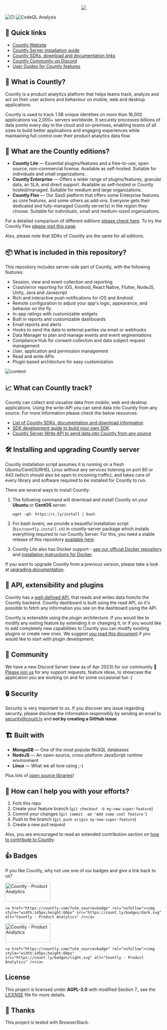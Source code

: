 <p align="center">
  <img width="auto" src="https://cms.count.ly/uploads/countly_github_56791635fe.png?updated_at=2023-04-05T09:56:43.491Z"/>
</p>

![CI](https://github.com/countly/countly-server/actions/workflows/main.yml/badge.svg)
![CodeQL Analysis](https://github.com/countly/countly-server/actions/workflows/codeql-analysis.yml/badge.svg)

## 🔗 Quick links

* [Countly Website](https://countly.com)
* [Countly Server installation guide](https://support.countly.com/hc/en-us/articles/360036862332-Installing-the-Countly-Server)
* [Countly SDKs, download and documentation links](https://support.countly.com/hc/en-us/articles/360037236571-Downloading-and-Installing-SDKs)
* [Countly Community on Discord](https://discord.gg/countly)
* [User Guides for Countly features](https://support.countly.com/hc/en-us/sections/360007405211-User-Guides)

## 🌟 What is Countly?

Countly is a product analytics platform that helps teams track, analyze and act on their user actions and behaviour on mobile, web and desktop applications. 

Countly is used to track 1.5B unique identities on more than 16,000 applications via 2,000+ servers worldwide. It securely processes billions of data points every day in the cloud and on-premises, enabling teams of all sizes to build better applications and engaging experiences while maintaining full control over their product analytics data flow.

## 🚀 What are the Countly editions?                   

* **Countly Lite** — Essential plugins/features and a free-to-use, open source, non-commercial license. Available as self-hosted. Suitable for individuals and small organizations.
* **Countly Enterprise** — Offers a wider range of plugins/features, granular data, an SLA, and direct support. Available as self-hosted or Countly hosted/managed. Suitable for medium and large organizations.
* **Countly Flex** — Our SaaS platform that offers some Enterprise features as core features, and some others as add-ons. Everyone gets their dedicated and fully-managed Countly server(s) in the region they choose. Suitable for individuals, small and medium-sized organizations.  

For a detailed comparison of different editions [please check here](https://countly.com/pricing). To try the Countly Flex [please visit this page]([https://countly.com/flex](https://countly.com/flex)).

Also, please note that SDKs of Countly are the same for all editions.

## 📦 What is included in this repository?

This repository includes server-side part of Countly, with the following features: 

* Session, view and event collection and reporting
* Crash/error reporting for iOS, Android, React Native, Flutter, NodeJS, Unity, Java and Javascript
* Rich and interactive push notifications for iOS and Android
* Remote configuration to adjust your app's logic, appearance, and behavior on the fly
* In-app ratings with customizable widgets
* Built in reports and customizable dashboards
* Email reports and alerts
* Hooks to send the data to external parties via email or webhooks
* Data Manager to plan and manage events and event segmentations
* Compliance Hub for consent collection and data subject request management
* User, application and permission management
* Read and write APIs
* Plugin based architecture for easy customization

![content](https://count.ly/github/countly-highlights.png?v3)

## 📈 What can Countly track?

Countly can collect and visualize data from mobile, web and desktop applications. Using the write-API you can send data into Countly from any source. For more information please check the below resources: 

* [List of Countly SDKs, documentation and download information](https://support.countly.com/hc/en-us/articles/360037236571-Downloading-and-Installing-SDKs)
* [SDK development guide to build your own SDK](https://support.countly.com/hc/en-us/articles/360037753291-SDK-development-guide)
* [Countly Server Write API to send data into Countly from any source](https://api.count.ly/reference/i)

## 🛠️ Installing and upgrading Countly server

Countly installation script assumes it is running on a fresh Ubuntu/CentOS/RHEL Linux without any services listening on port 80 or 443 (which should also be open to incoming traffic), and takes care of every library and software required to be installed for Countly to run.

There are several ways to install Countly:

1. The following command will download and install Countly on your **Ubuntu** or **CentOS** server.

   `wget -qO- https://c.ly/install | bash`

2. For bash lovers, we provide a beautiful installation script (`bin/countly.install.sh`) in countly-server package which installs everything required to run Countly Server. For this, you need a stable release of this repository [available here](https://github.com/Countly/countly-server/releases).

3. Countly Lite also has Docker support - [see our official Docker repository](https://registry.hub.docker.com/r/countly/countly-server/) and [installation instructions for Docker](https://support.countly.com/hc/en-us/articles/360036862332-Installing-the-Countly-Server).

If you want to upgrade Countly from a previous version, please take a look at [upgrading documentation](https://support.countly.com/hc/en-us/articles/360037443652-Upgrading-the-Countly-Server).

## 🧩 API, extensibility and plugins

Countly has a [well-defined API](https://api.count.ly), that reads and writes data from/to the Countly backend. Countly dashboard is built using the read API, so it's possible to fetch any information you see on the dashboard using the API.

Countly is extensible using the plugin architecture. If you would like to modify any exiting feature by extending it or changing it, or if you would like to add completely new capabilities to Countly you can modify existing plugins or create new ones. We suggest [you read this document](https://support.countly.com/hc/en-us/articles/360036862392-Introduction) if you would like to start with plugin development.

## 💚 Community

We have a new Discord Server (new as of Apr 2023) for our community 🎉 [Please join us](https://discord.gg/countly) for any support requests, feature ideas, to showcase the application you are working on and for some occasional fun :)

## 🔒 Security

Security is very important to us. If you discover any issue regarding security, please disclose the information responsibly by sending an email to security@count.ly and **not by creating a GitHub issue**.

## 🏗️ Built with

* **MongoDB** — One of the most popular NoSQL databases
* **NodeJS** — An open-source, cross-platform JavaScript runtime environment
* **Linux** — What we all love using ;-)

Plus lots of [open source libraries](https://support.countly.com/hc/en-us/articles/360037092232-Open-source-components)!         

## 🤝 How can I help you with your efforts?

1. Fork this repo
2. Create your feature branch (`git checkout -b my-new-super-feature`)
3. Commit your changes (`git commit -am 'Add some cool feature'`)
4. Push to the branch (`git push origin my-new-super-feature`)
5. Create a new pull request

Also, you are encouraged to read an extended contribution section on [how to contribute to Countly](https://github.com/Countly/countly-server/blob/master/CONTRIBUTING.md).

## 👍 Badges

If you like Countly, why not use one of our badges and give a link back to us?

<a href="https://countly.com/?utm_source=badge" rel="nofollow"><img style="width:145px;height:60px" src="https://count.ly/badges/dark.svg?v2" alt="Countly - Product Analytics" /></a>

    <a href="https://countly.com/?utm_source=badge" rel="nofollow"><img style="width:145px;height:60px" src="https://count.ly/badges/dark.svg" alt="Countly - Product Analytics" /></a>

<a href="https://countly.com/?utm_source=badge" rel="nofollow"><img style="width:145px;height:60px" src="https://count.ly/badges/light.svg?v2" alt="Countly - Product Analytics" /></a>

    <a href="https://countly.com/?utm_source=badge" rel="nofollow"><img style="width:145px;height:60px" src="https://count.ly/badges/light.svg" alt="Countly - Product Analytics" /></a>


## License
This project is licensed under **AGPL-3.0** with modified Section 7., see the [LICENSE](LICENSE) file for more details.

## 💚 Thanks

This project is tested with BrowserStack.
